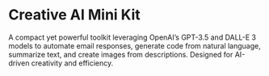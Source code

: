 # Creative AI Mini Kit

A compact yet powerful toolkit leveraging OpenAI’s GPT-3.5 and DALL-E 3 models to automate email responses, generate code from natural language, summarize text, and create images from descriptions. Designed for AI-driven creativity and efficiency.

